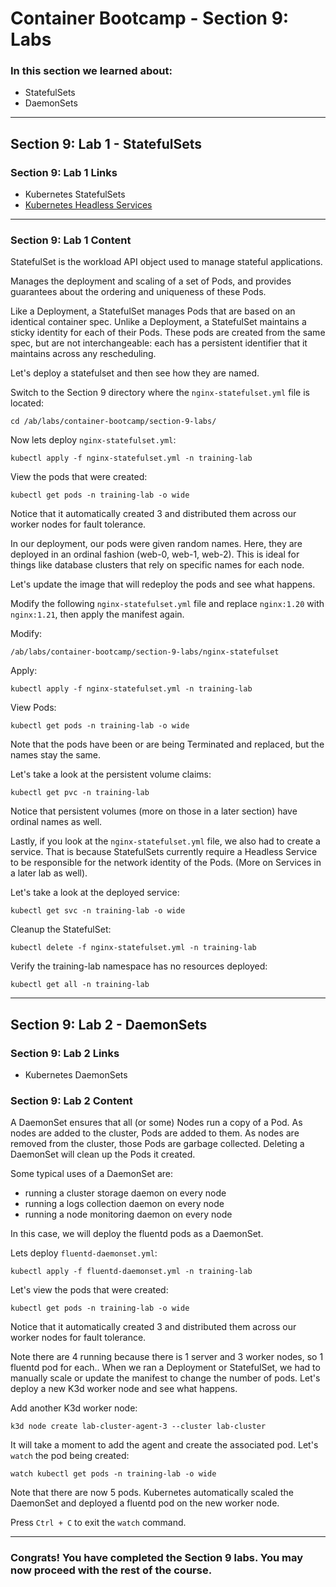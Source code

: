 # Container Bootcamp - Section 9: Labs

### In this section we learned about:

* StatefulSets
* DaemonSets

____

## Section 9: Lab 1 - StatefulSets

### Section 9: Lab 1 Links

* Kubernetes StatefulSets
* [Kubernetes Headless Services](https://kubernetes.io/docs/concepts/services-networking/service/#headless-services)

____

### Section 9: Lab 1 Content

StatefulSet is the workload API object used to manage stateful applications.

Manages the deployment and scaling of a set of Pods, and provides guarantees about the ordering and uniqueness of these Pods.

Like a Deployment, a StatefulSet manages Pods that are based on an identical container spec. Unlike a Deployment, a StatefulSet maintains a sticky identity for each of their Pods. These pods are created from the same spec, but are not interchangeable: each has a persistent identifier that it maintains across any rescheduling.

Let's deploy a statefulset and then see how they are named.

Switch to the Section 9 directory where the `nginx-statefulset.yml` file is located:

`cd /ab/labs/container-bootcamp/section-9-labs/`

Now lets deploy `nginx-statefulset.yml`:

`kubectl apply -f nginx-statefulset.yml -n training-lab`

View the pods that were created:

`kubectl get pods -n training-lab -o wide`

Notice that it automatically created 3 and distributed them across our worker nodes for fault tolerance.

In our deployment, our pods were given random names. Here, they are deployed in an ordinal fashion (web-0, web-1, web-2). This is ideal for things like database clusters that rely on specific names for each node.

Let's update the image that will redeploy the pods and see what happens.

Modify the following `nginx-statefulset.yml` file and replace `nginx:1.20` with `nginx:1.21`, then apply the manifest again.

Modify:

`/ab/labs/container-bootcamp/section-9-labs/nginx-statefulset`

Apply:

`kubectl apply -f nginx-statefulset.yml -n training-lab`

View Pods:

`kubectl get pods -n training-lab -o wide`

Note that the pods have been or are being Terminated and replaced, but the names stay the same.

Let's take a look at the persistent volume claims:

`kubectl get pvc -n training-lab`

Notice that persistent volumes (more on those in a later section) have ordinal names as well.

Lastly, if you look at the `nginx-statefulset.yml` file, we also had to create a service. That is because StatefulSets currently require a Headless Service to be responsible for the network identity of the Pods. (More on Services in a later lab as well).

Let's take a look at the deployed service:

`kubectl get svc -n training-lab -o wide`


Cleanup the StatefulSet:

`kubectl delete -f nginx-statefulset.yml -n training-lab`

Verify the training-lab namespace has no resources deployed:

`kubectl get all -n training-lab`

____

## Section 9: Lab 2 - DaemonSets

### Section 9: Lab 2 Links

* Kubernetes DaemonSets

### Section 9: Lab 2 Content

A DaemonSet ensures that all (or some) Nodes run a copy of a Pod. As nodes are added to the cluster, Pods are added to them. As nodes are removed from the cluster, those Pods are garbage collected. Deleting a DaemonSet will clean up the Pods it created.

Some typical uses of a DaemonSet are:

* running a cluster storage daemon on every node
* running a logs collection daemon on every node
* running a node monitoring daemon on every node

In this case, we will deploy the fluentd pods as a DaemonSet.

Lets deploy `fluentd-daemonset.yml`:

`kubectl apply -f fluentd-daemonset.yml -n training-lab`

Let's view the pods that were created:

`kubectl get pods -n training-lab -o wide`

Notice that it automatically created 3 and distributed them across our worker nodes for fault tolerance.

Note there are 4 running because there is 1 server and 3 worker nodes, so 1 fluentd pod for each.. When we ran a Deployment or StatefulSet, we had to manually scale or update the manifest to change the number of pods. Let's deploy a new K3d worker node and see what happens.


Add another K3d worker node:

`k3d node create lab-cluster-agent-3 --cluster lab-cluster`

It will take a moment to add the agent and create the associated pod.  Let's `watch` the pod being created:

`watch kubectl get pods -n training-lab -o wide`

Note that there are now 5 pods. Kubernetes automatically scaled the DaemonSet and deployed a fluentd pod on the new worker node.

Press `Ctrl + C` to exit the `watch` command.
____

### Congrats! You have completed the Section 9 labs. You may now proceed with the rest of the course.